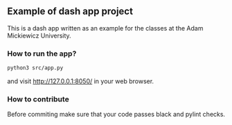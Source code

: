 ## Example of dash app project

This is a dash app written as an example for the classes at the Adam Mickiewicz University.

### How to run the app?

```bash
python3 src/app.py
```

and visit http://127.0.0.1:8050/ in your web browser.

### How to contribute

Before commiting make sure that your code passes black and pylint checks.
